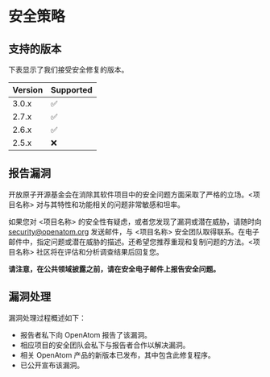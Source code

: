 # 安全策略

## 支持的版本

下表显示了我们接受安全修复的版本。

| Version | Supported          |
| ------- | ------------------ |
| 3.0.x   | :white_check_mark: |
| 2.7.x   | :white_check_mark: |
| 2.6.x   | :white_check_mark: |
| 2.5.x   | :x: |


## 报告漏洞

开放原子开源基金会在消除其软件项目中的安全问题方面采取了严格的立场。<项目名称> 对与其特性和功能相关的问题非常敏感和坦率。

如果您对 <项目名称> 的安全性有疑虑，或者您发现了漏洞或潜在威胁，请随时向 security@openatom.org 发送邮件，与 <项目名称> 安全团队取得联系。在电子邮件中，指定问题或潜在威胁的描述。还希望您推荐重现和复制问题的方法。<项目名称> 社区将在评估和分析调查结果后回复您。

**请注意，在公共领域披露之前，请在安全电子邮件上报告安全问题。**

## 漏洞处理

漏洞处理过程概述如下：

* 报告者私下向 OpenAtom 报告了该漏洞。
* 相应项目的安全团队会私下与报告者合作以解决漏洞。
* 相关 OpenAtom 产品的新版本已发布，其中包含此修复程序。
* 已公开宣布该漏洞。

